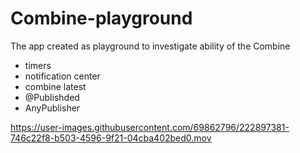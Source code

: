 
# Combine-playground
The app created as playground to investigate ability of the Combine
- timers
- notification center 
- combine latest 
- @Publishded 
- AnyPublisher

https://user-images.githubusercontent.com/69862796/222897381-746c22f8-b503-4596-9f21-04cba402bed0.mov

